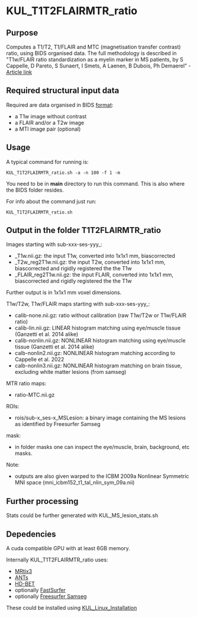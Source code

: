 # KUL_T1T2FLAIRMTR_ratio

## Purpose

Computes a T1/T2, T1/FLAIR and MTC (magnetisation transfer contrast) ratio, using BIDS organised data.
The full methodology is described in "T1w/FLAIR ratio standardization as a myelin marker in MS patients,
        by S Cappelle, D Pareto, S Sunaert, I Smets, A Laenen, B Dubois, Ph Demaerel" - [Article link](https://pubmed.ncbi.nlm.nih.gov/36451354/)

## Required structural input data

Required are data organised in BIDS [format](../KUL_dcm2bids/KUL_dcm2bids.md):
- a T1w image without contrast
- a FLAIR and/or a T2w image
- a MTI image pair (optional)

## Usage

A typical command for running is:  

`KUL_T1T2FLAIRMTR_ratio.sh -a -n 100 -f 1 -m`

You need to be in **main** directory to run this command. This is also where the BIDS folder resides. 

For info about the command just run:

`KUL_T1T2FLAIRMTR_ratio.sh`


## Output in the folder T1T2FLAIRMTR_ratio

Images starting with sub-xxx-ses-yyy_:
- _T1w.nii.gz: the input T1w, converted into 1x1x1 mm, biascorrected
- _T2w_reg2T1w.nii.gz: the input T2w, converted into 1x1x1 mm, biascorrected and rigidly registered the the T1w
- _FLAIR_reg2T1w.nii.gz: the input FLAIR, converted into 1x1x1 mm, biascorrected and rigidly registered the the T1w

Further output is in 1x1x1 mm voxel dimensions.

T1w/T2w, T1w/FLAIR maps starting with sub-xxx-ses-yyy_:
- calib-none.nii.gz: ratio without calibration (raw T1w/T2w or T1w/FLAIR ratio)
- calib-lin.nii.gz: LINEAR histogram matching using eye/muscle tissue (Ganzetti et al. 2014 alike)
- calib-nonlin.nii.gz: NONLINEAR histogram matching using eye/muscle tissue (Ganzetti et al. 2014 alike)
- calb-nonlin2.nii.gz: NONLINEAR histogram matching according to Cappelle et al. 2022
- calb-nonlin3.nii.gz: NONLINEAR histogram matching on brain tissue, excluding white matter lesions (from samseg)

MTR ratio maps:
- ratio-MTC.nii.gz

ROIs:
- rois/sub-x_ses-x_MSLesion: a binary image containing the MS lesions as identified by Freesurfer Samseg

mask:
- in folder masks one can inspect the eye/muscle, brain, background, etc masks.

Note:
- outputs are also given warped to the ICBM 2009a Nonlinear Symmetric MNI space (mni_icbm152_t1_tal_nlin_sym_09a.nii)

## Further processing

Stats could be further generated with KUL_MS_lesion_stats.sh


## Depedencies

A cuda compatible GPU with at least 6GB memory.

Internally KUL_T1T2FLAIRMTR_ratio uses:
- [MRtix3](https://www.mrtrix.org/)
- [ANTs](http://stnava.github.io/ANTs/)
- [HD-BET](https://github.com/MIC-DKFZ/HD-BET)
- optionally [FastSurfer](https://deep-mi.org/research/fastsurfer/)
- optionally [Freesurfer Samseg](https://surfer.nmr.mgh.harvard.edu/fswiki/Samseg)

These could be installed using [KUL_Linux_Installation](https://github.com/treanus/KUL_Linux_Installation)
